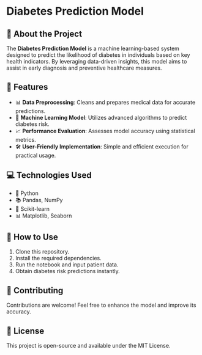 # Diabetes Prediction Model

## 🏥 About the Project
The **Diabetes Prediction Model** is a machine learning-based system designed to predict the likelihood of diabetes in individuals based on key health indicators. By leveraging data-driven insights, this model aims to assist in early diagnosis and preventive healthcare measures.

## 🔬 Features
- 📊 **Data Preprocessing**: Cleans and prepares medical data for accurate predictions.
- 🤖 **Machine Learning Model**: Utilizes advanced algorithms to predict diabetes risk.
- 📈 **Performance Evaluation**: Assesses model accuracy using statistical metrics.
- 🛠 **User-Friendly Implementation**: Simple and efficient execution for practical usage.

## 💻 Technologies Used
- 🐍 Python
- 📚 Pandas, NumPy
- 🤖 Scikit-learn
- 📊 Matplotlib, Seaborn

## 🚀 How to Use
1. Clone this repository.
2. Install the required dependencies.
3. Run the notebook and input patient data.
4. Obtain diabetes risk predictions instantly.

## 🤝 Contributing
Contributions are welcome! Feel free to enhance the model and improve its accuracy.

## 📜 License
This project is open-source and available under the MIT License.
